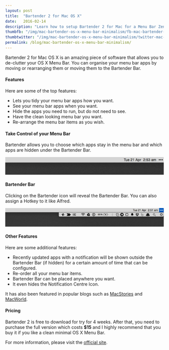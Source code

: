 ```yaml
---
layout: post
title:  "Bartender 2 for Mac OS X"
date:   2016-02-14
description: "Learn how to setup Bartender 2 for Mac for a Menu Bar Zen."
thumbfb: "/img/mac-bartender-os-x-menu-bar-minimalism/fb-mac-bartender-os-x-menu-bar-minimalism.jpg"
thumbtwitter: "/img/mac-bartender-os-x-menu-bar-minimalism/twitter-mac-bartender-os-x-menu-bar-minimalism.jpg"
permalink: /blog/mac-bartender-os-x-menu-bar-minimalism/
---
```


Bartender 2 for Mac OS X is an amazing piece of software that allows you to de-clutter your OS X Menu Bar. You can organise your menu bar apps by moving or rearranging them or moving them to the Bartender Bar.

#### Features

Here are some of the top features:

* Lets you tidy your menu bar apps how you want.
* See your menu bar apps when you want.
* Hide the apps you need to run, but do not need to see.
* Have the clean looking menu bar you want.
* Re-arrange the menu bar items as you wish.

#### Take Control of your Menu Bar

Bartender allows you to choose which apps stay in the menu bar and which apps are hidden under the Bartender Bar.

![Cleaned up Mac OS X Menu Bar](/img/blog/mac-bartender-os-x-menu-bar-minimalism/bartender-1.png)

#### Bartender Bar

Clicking on the Bartender icon will reveal the Bartender Bar. You can also assign a Hotkey to it like Alfred.

![Bartender Bar](/img/blog/mac-bartender-os-x-menu-bar-minimalism/bartender-2.png)

#### Other Features

Here are some additional features:

* Recently updated apps with a notification will be shown outside the Bartender Bar (if hidden) for a certain amount of time that can be configured.
* Re-order all your menu bar items.
* Bartender Bar can be placed anywhere you want.
* It even hides the Notification Centre Icon.

It has also been featured in popular blogs such as [MacStories][macstories] and [MacWorld][macworld].

#### Pricing

Bartender 2 is free to download for try for 4 weeks. After that, you need to purchase the full version which costs **$15** and I highly recommend that you buy it if you like a clean minimal OS X Menu Bar.

For more information, please visit the [official site][bartender].

[macstories]: http://www.macstories.net/roundups/my-must-have-mac-apps-2012-edition/
[macworld]: http://www.macworld.com/article/2023414/favorite-mac-gems-of-2012.html
[bartender]: http://www.macbartender.com/
